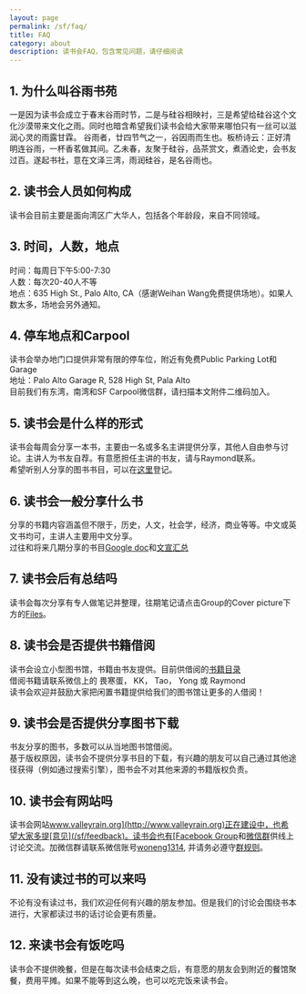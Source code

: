```yaml
---
layout: page
permalink: /sf/faq/
title: FAQ
category: about
description: 读书会FAQ，包含常见问题，请仔细阅读
---
```


## 1. 为什么叫谷雨书苑
一是因为读书会成立于春末谷雨时节，二是与硅谷相映衬，三是希望给硅谷这个文化沙漠带来文化之雨。同时也暗含希望我们读书会给大家带来哪怕只有一丝可以滋润心灵的雨露甘霖。
谷雨者，廿四节气之一，谷因雨而生也。板桥诗云：正好清明连谷雨，一杯香茗做其间。乙未春，友聚于硅谷，品茶赏文，煮酒论史，会书友过百。遂起书社，意在文泽三湾，雨润硅谷，是名谷雨也。

## 2. 读书会人员如何构成
读书会目前主要是面向湾区广大华人，包括各个年龄段，来自不同领域。

## 3. 时间，人数，地点
时间：每周日下午5:00-7:30  
人数：每次20-40人不等  
地点：635 High St., Palo Alto, CA（感谢Weihan Wang免费提供场地）。如果人数太多，场地会另外通知。

## 4. 停车地点和Carpool
读书会举办地门口提供非常有限的停车位，附近有免费Public Parking Lot和Garage  
地址：Palo Alto Garage R, 528 High St, Pala Alto  
目前我们有东湾，南湾和SF Carpool微信群，请扫描本文附件二维码加入。

## 5. 读书会是什么样的形式
读书会每周会分享一本书，主要由一名或多名主讲提供分享，其他人自由参与讨论。主讲人为书友自荐。有意愿担任主讲的书友，请与Raymond联系。  
希望听别人分享的图书书目，可以在[这里](http://goo.gl/Trle5U)登记。

## 6. 读书会一般分享什么书
分享的书籍内容涵盖但不限于，历史，人文，社会学，经济，商业等等。中文或英文书均可，主讲人主要用中文分享。  
过往和将来几期分享的书目[Google doc](http://goo.gl/k8CgKM)和[文宣汇总](http://goo.gl/OTYGdA)

## 7. 读书会后有总结吗
读书会每次分享有专人做笔记并整理，往期笔记请点击Group的Cover picture下方的[Files](https://www.facebook.com/groups/ValleyRain/files/)。

## 8. 读书会是否提供书籍借阅
读书会设立小型图书馆，书籍由书友提供。目前供借阅的[书籍目录](http://goo.gl/Kt9HCV)   
借阅书籍请联系微信上的 畏寒蛋， KK， Tao， Yong 或 Raymond   
读书会欢迎并鼓励大家把闲置书籍提供给我们的图书馆让更多的人借阅！  

## 9. 读书会是否提供分享图书下载
书友分享的图书，多数可以从当地图书馆借阅。  
基于版权原因，读书会不提供分享书目的下载，有兴趣的朋友可以自己通过其他途径获得（例如通过搜索引擎），图书会不对其他来源的书籍版权负责。

## 10. 读书会有网站吗
读书会网站[www.valleyrain.org](http://www.valleyrain.org)正在建设中，也希望大家多提[意见](/sf/feedback)。读书会也有[Facebook Group](http://www.facebook.com/groups/ValleyRain)和[微信群](http://weixin.qq.com/g/AduHOh9yLie7It1V)供线上讨论交流。加微信群请联系微信账号[woneng1314](http://weixin.qq.com/r/NIjVzcvEBZZ6rY_u990m), 并请务必遵守[群规则](/sf/rules)。

## 11. 没有读过书的可以来吗
不论有没有读过书，我们欢迎任何有兴趣的朋友参加。但是我们的讨论会围绕书本进行，大家都读过书的话讨论会更有质量。

## 12. 来读书会有饭吃吗
读书会不提供晚餐，但是在每次读书会结束之后，有意愿的朋友会到附近的餐馆聚餐，费用平摊。如果不能等到这么晚，也可以吃完饭来读书会。
